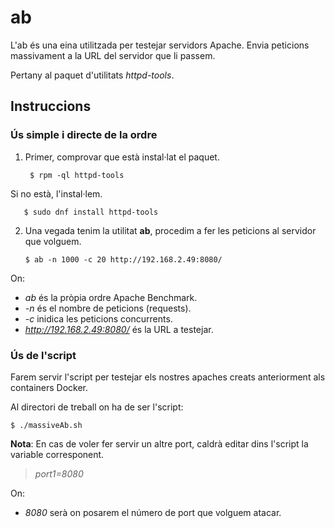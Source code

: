# ab

L'ab és una eina utilitzada per testejar servidors Apache. Envia peticions massivament a la URL del servidor que li passem.

Pertany al paquet d'utilitats *httpd-tools*.

## Instruccions 

### Ús simple i directe de la ordre

1.  Primer, comprovar que està instal·lat el paquet.

      ```
       $ rpm -ql httpd-tools
      ```

  Si no està, l'instal·lem.
  

       $ sudo dnf install httpd-tools

      
2. Una vegada tenim la utilitat **ab**, procedim a fer les peticions al servidor que volguem.

      ```
      $ ab -n 1000 -c 20 http://192.168.2.49:8080/
      ```
      
  On:
  * *ab* és la pròpia ordre Apache Benchmark.
  * *-n* és el nombre de peticions (requests).
  * *-c* inidica les peticions concurrents.
  * *http://192.168.2.49:8080/* és la URL a testejar.

### Ús de l'script

Farem servir l'script per testejar els nostres apaches creats anteriorment als containers Docker.

Al directori de treball on ha de ser l'script:

```
$ ./massiveAb.sh 
```

**Nota**: En cas de voler fer servir un altre port, caldrà editar dins l'script
la variable corresponent.

>	*port1=8080*

On:

*	*8080* serà on posarem el número de port que volguem atacar.
